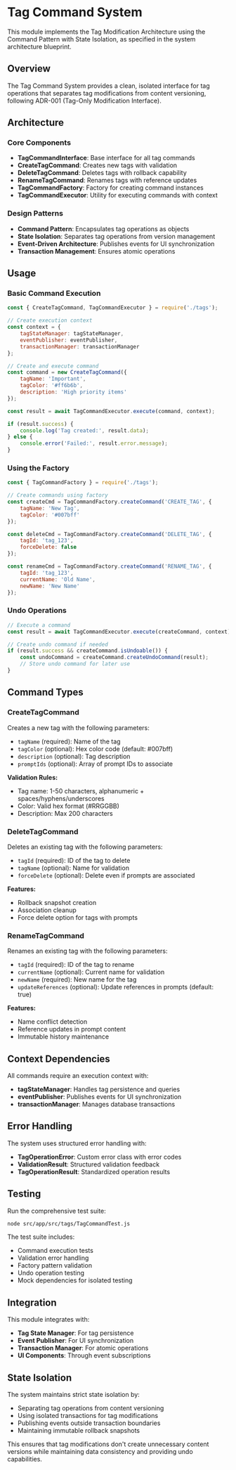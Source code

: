 # Tag Command System

This module implements the Tag Modification Architecture using the Command Pattern with State Isolation, as specified in the system architecture blueprint.

## Overview

The Tag Command System provides a clean, isolated interface for tag operations that separates tag modifications from content versioning, following ADR-001 (Tag-Only Modification Interface).

## Architecture

### Core Components

- **TagCommandInterface**: Base interface for all tag commands
- **CreateTagCommand**: Creates new tags with validation
- **DeleteTagCommand**: Deletes tags with rollback capability
- **RenameTagCommand**: Renames tags with reference updates
- **TagCommandFactory**: Factory for creating command instances
- **TagCommandExecutor**: Utility for executing commands with context

### Design Patterns

- **Command Pattern**: Encapsulates tag operations as objects
- **State Isolation**: Separates tag operations from version management
- **Event-Driven Architecture**: Publishes events for UI synchronization
- **Transaction Management**: Ensures atomic operations

## Usage

### Basic Command Execution

```javascript
const { CreateTagCommand, TagCommandExecutor } = require('./tags');

// Create execution context
const context = {
    tagStateManager: tagStateManager,
    eventPublisher: eventPublisher,
    transactionManager: transactionManager
};

// Create and execute command
const command = new CreateTagCommand({
    tagName: 'Important',
    tagColor: '#ff6b6b',
    description: 'High priority items'
});

const result = await TagCommandExecutor.execute(command, context);

if (result.success) {
    console.log('Tag created:', result.data);
} else {
    console.error('Failed:', result.error.message);
}
```

### Using the Factory

```javascript
const { TagCommandFactory } = require('./tags');

// Create commands using factory
const createCmd = TagCommandFactory.createCommand('CREATE_TAG', {
    tagName: 'New Tag',
    tagColor: '#007bff'
});

const deleteCmd = TagCommandFactory.createCommand('DELETE_TAG', {
    tagId: 'tag_123',
    forceDelete: false
});

const renameCmd = TagCommandFactory.createCommand('RENAME_TAG', {
    tagId: 'tag_123',
    currentName: 'Old Name',
    newName: 'New Name'
});
```

### Undo Operations

```javascript
// Execute a command
const result = await TagCommandExecutor.execute(createCommand, context);

// Create undo command if needed
if (result.success && createCommand.isUndoable()) {
    const undoCommand = createCommand.createUndoCommand(result);
    // Store undo command for later use
}
```

## Command Types

### CreateTagCommand

Creates a new tag with the following parameters:

- `tagName` (required): Name of the tag
- `tagColor` (optional): Hex color code (default: #007bff)
- `description` (optional): Tag description
- `promptIds` (optional): Array of prompt IDs to associate

**Validation Rules:**
- Tag name: 1-50 characters, alphanumeric + spaces/hyphens/underscores
- Color: Valid hex format (#RRGGBB)
- Description: Max 200 characters

### DeleteTagCommand

Deletes an existing tag with the following parameters:

- `tagId` (required): ID of the tag to delete
- `tagName` (optional): Name for validation
- `forceDelete` (optional): Delete even if prompts are associated

**Features:**
- Rollback snapshot creation
- Association cleanup
- Force delete option for tags with prompts

### RenameTagCommand

Renames an existing tag with the following parameters:

- `tagId` (required): ID of the tag to rename
- `currentName` (optional): Current name for validation
- `newName` (required): New name for the tag
- `updateReferences` (optional): Update references in prompts (default: true)

**Features:**
- Name conflict detection
- Reference updates in prompt content
- Immutable history maintenance

## Context Dependencies

All commands require an execution context with:

- **tagStateManager**: Handles tag persistence and queries
- **eventPublisher**: Publishes events for UI synchronization
- **transactionManager**: Manages database transactions

## Error Handling

The system uses structured error handling with:

- **TagOperationError**: Custom error class with error codes
- **ValidationResult**: Structured validation feedback
- **TagOperationResult**: Standardized operation results

## Testing

Run the comprehensive test suite:

```bash
node src/app/src/tags/TagCommandTest.js
```

The test suite includes:
- Command execution tests
- Validation error handling
- Factory pattern validation
- Undo operation testing
- Mock dependencies for isolated testing

## Integration

This module integrates with:

- **Tag State Manager**: For tag persistence
- **Event Publisher**: For UI synchronization
- **Transaction Manager**: For atomic operations
- **UI Components**: Through event subscriptions

## State Isolation

The system maintains strict state isolation by:

- Separating tag operations from content versioning
- Using isolated transactions for tag modifications
- Publishing events outside transaction boundaries
- Maintaining immutable rollback snapshots

This ensures that tag modifications don't create unnecessary content versions while maintaining data consistency and providing undo capabilities.
